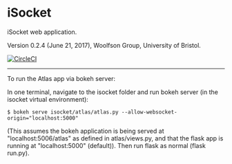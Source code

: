 # iSocket
iSocket web application.

Version 0.2.4 (June 21, 2017), Woolfson Group, University of Bristol.

[![CircleCI](https://circleci.com/gh/woolfson-group/isocket.svg?style=shield&circle-token=355d5025e9404cf5b00fc2e6150f05bfbccc3036)](https://circleci.com/gh/woolfson-group/isocket)


---
To run the Atlas app via bokeh server:

In one terminal, navigate to the isocket folder and run bokeh server (in the isocket virtual environment):

    $ bokeh serve isocket/atlas/atlas.py --allow-websocket-origin="localhost:5000"

(This assumes the bokeh application is being served at "localhost:5006/atlas" as defined in atlas/views.py, and that the flask app is running at "localhost:5000" (default)).
Then run flask as normal (flask run.py). 

